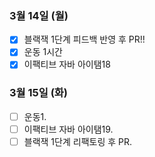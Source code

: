 ### 3월 14일 (월)
- [X] 블랙잭 1단계 피드백 반영 후 PR!!
- [X] 운동 1시간
- [X] 이팩티브 자바 아이탬18

### 3월 15일 (화)
- [ ] 운동1.
- [ ] 이팩티브 자바 아이탬19.
- [ ] 블랙잭 1단계 리팩토링 후 PR. 
